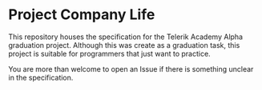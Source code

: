 # Project Company Life

This repository houses the specification for the Telerik Academy Alpha graduation project. Although this was create as a graduation task, this project is suitable for programmers that just want to practice.

You are more than welcome to open an Issue if there is something unclear in the specification.
